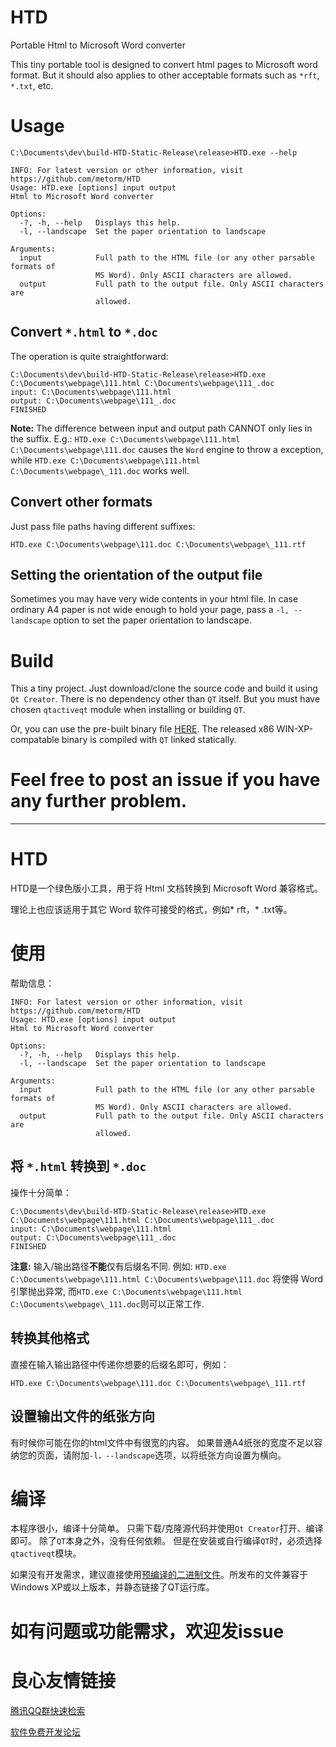 # HTD
Portable Html to Microsoft Word converter

This tiny portable tool is designed to convert html pages to Microsoft word format.
But it should also applies to other acceptable formats such as `*rft`, `*.txt`, etc.

# Usage

```
C:\Documents\dev\build-HTD-Static-Release\release>HTD.exe --help

INFO: For latest version or other information, visit https://github.com/metorm/HTD
Usage: HTD.exe [options] input output
Html to Microsoft Word converter

Options:
  -?, -h, --help   Displays this help.
  -l, --landscape  Set the paper orientation to landscape

Arguments:
  input            Full path to the HTML file (or any other parsable formats of
                   MS Word). Only ASCII characters are allowed.
  output           Full path to the output file. Only ASCII characters are
                   allowed.

```

## Convert `*.html` to `*.doc`

The operation is quite straightforward:
```
C:\Documents\dev\build-HTD-Static-Release\release>HTD.exe C:\Documents\webpage\111.html C:\Documents\webpage\111_.doc
input: C:\Documents\webpage\111.html
output: C:\Documents\webpage\111_.doc
FINISHED
```

**Note:** The difference between input and output path CANNOT only lies in the suffix. E.g.: `HTD.exe C:\Documents\webpage\111.html C:\Documents\webpage\111.doc` causes the `Word` engine to throw a exception, while `HTD.exe C:\Documents\webpage\111.html C:\Documents\webpage\_111.doc` works well.

## Convert other formats

Just pass file paths having different suffixes:

`HTD.exe C:\Documents\webpage\111.doc C:\Documents\webpage\_111.rtf`


## Setting the orientation of the output file

Sometimes you may have very wide contents in your html file. In case ordinary A4 paper is not wide enough to hold your page, pass a `-l, --landscape` option to set the paper orientation to landscape.

# Build

This a tiny project. Just download/clone the source code and build it using `Qt Creator`.
There is no dependency other than `QT` itself. But you must have chosen `qtactiveqt` module when installing or building `QT`.

Or, you can use the pre-built binary file [HERE](https://github.com/metorm/HTD/releases). The released x86 WIN-XP-compatable binary is compiled with `QT` linked statically.

# Feel free to post an issue if you have any further problem.

----------------------------------------

# HTD

HTD是一个绿色版小工具，用于将 Html 文档转换到 Microsoft Word 兼容格式。

理论上也应该适用于其它 Word 软件可接受的格式，例如* rft，* .txt等。


# 使用

帮助信息：
```
INFO: For latest version or other information, visit https://github.com/metorm/HTD
Usage: HTD.exe [options] input output
Html to Microsoft Word converter

Options:
  -?, -h, --help   Displays this help.
  -l, --landscape  Set the paper orientation to landscape

Arguments:
  input            Full path to the HTML file (or any other parsable formats of
                   MS Word). Only ASCII characters are allowed.
  output           Full path to the output file. Only ASCII characters are
                   allowed.

```

## 将 `*.html` 转换到 `*.doc`

操作十分简单：
```
C:\Documents\dev\build-HTD-Static-Release\release>HTD.exe C:\Documents\webpage\111.html C:\Documents\webpage\111_.doc
input: C:\Documents\webpage\111.html
output: C:\Documents\webpage\111_.doc
FINISHED
```

**注意:** 输入/输出路径**不能**仅有后缀名不同. 例如: `HTD.exe C:\Documents\webpage\111.html C:\Documents\webpage\111.doc` 将使得 Word 引擎抛出异常, 而`HTD.exe C:\Documents\webpage\111.html C:\Documents\webpage\_111.doc`则可以正常工作.

## 转换其他格式

直接在输入输出路径中传递你想要的后缀名即可，例如：

`HTD.exe C:\Documents\webpage\111.doc C:\Documents\webpage\_111.rtf`

## 设置输出文件的纸张方向

有时候你可能在你的html文件中有很宽的内容。 如果普通A4纸张的宽度不足以容纳您的页面，请附加`-l，--landscape`选项，以将纸张方向设置为横向。

# 编译

本程序很小，编译十分简单。 只需下载/克隆源代码并使用`Qt Creator`打开、编译即可。
除了`QT`本身之外，没有任何依赖。 但是在安装或自行编译`QT`时，必须选择`qtactiveqt`模块。

如果没有开发需求，建议直接使用[预编译的二进制文件](https://github.com/metorm/HTD/releases)。所发布的文件兼容于Windows XP或以上版本，并静态链接了QT运行库。

# 如有问题或功能需求，欢迎发issue


 # 良心友情链接

[腾讯QQ群快速检索](http://u.720life.cn/s/8cf73f7c)

[软件免费开发论坛](http://u.720life.cn/s/bbb01dc0)